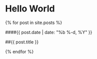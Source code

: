 ---
---

# Hello World

{% for post in site.posts %}

  ####{{ post.date | date: "%b %-d, %Y" }}

  ##{{ post.title }}

{% endfor %}
